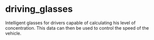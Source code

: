 # driving_glasses
Intelligent glasses for drivers capable of calculating his level of concentration. This data can then be used to control the speed of the vehicle.
